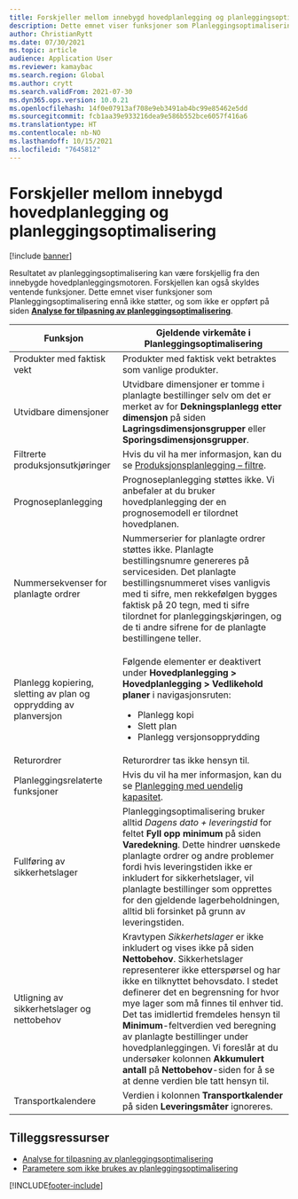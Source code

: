 ```yaml
---
title: Forskjeller mellom innebygd hovedplanlegging og planleggingsoptimalisering
description: Dette emnet viser funksjoner som Planleggingsoptimalisering ennå ikke støtter, og som ikke er oppført på siden Analyse for tilpasning av planleggingsoptimalisering.
author: ChristianRytt
ms.date: 07/30/2021
ms.topic: article
audience: Application User
ms.reviewer: kamaybac
ms.search.region: Global
ms.author: crytt
ms.search.validFrom: 2021-07-30
ms.dyn365.ops.version: 10.0.21
ms.openlocfilehash: 14f0e07913af708e9eb3491ab4bc99e85462e5dd
ms.sourcegitcommit: fcb1aa39e933216dea9e586b552bce6057f416a6
ms.translationtype: HT
ms.contentlocale: nb-NO
ms.lasthandoff: 10/15/2021
ms.locfileid: "7645812"
---
```

# <a name="differences-between-built-in-master-planning-and-planning-optimization"></a>Forskjeller mellom innebygd hovedplanlegging og planleggingsoptimalisering

[!include [banner](../../includes/banner.md)]

Resultatet av planleggingsoptimalisering kan være forskjellig fra den innebygde hovedplanleggingsmotoren. Forskjellen kan også skyldes ventende funksjoner. Dette emnet viser funksjoner som Planleggingsoptimalisering ennå ikke støtter, og som ikke er oppført på siden **[Analyse for tilpasning av planleggingsoptimalisering](planning-optimization-fit-analysis.md)**.

| Funksjon | Gjeldende virkemåte i Planleggingsoptimalisering |
|---|---|
| Produkter med faktisk vekt | Produkter med faktisk vekt betraktes som vanlige produkter.|
| Utvidbare dimensjoner | Utvidbare dimensjoner er tomme i planlagte bestillinger selv om det er merket av for **Dekningsplanlegg etter dimensjon** på siden **Lagringsdimensjonsgrupper** eller **Sporingsdimensjonsgrupper**. |
| Filtrerte produksjonsutkjøringer | Hvis du vil ha mer informasjon, kan du se [Produksjonsplanlegging – filtre](production-planning.md#filters). |
| Prognoseplanlegging | Prognoseplanlegging støttes ikke. Vi anbefaler at du bruker hovedplanlegging der en prognosemodell er tilordnet hovedplanen. |
| Nummersekvenser for planlagte ordrer | Nummerserier for planlagte ordrer støttes ikke. Planlagte bestillingsnumre genereres på servicesiden. Det planlagte bestillingsnummeret vises vanligvis med ti sifre, men rekkefølgen bygges faktisk på 20 tegn, med ti sifre tilordnet for planleggingskjøringen, og de ti andre sifrene for de planlagte bestillingene teller. |
| Planlegg kopiering, sletting av plan og opprydding av planversjon | <p>Følgende elementer er deaktivert under **Hovedplanlegging \> Hovedplanlegging \> Vedlikehold planer** i navigasjonsruten:</p><ul><li>Planlegg kopi</li><li>Slett plan</li><li>Planlegg versjonsopprydding</li></ul> |
| Returordrer | Returordrer tas ikke hensyn til. |
| Planleggingsrelaterte funksjoner | Hvis du vil ha mer informasjon, kan du se [Planlegging med uendelig kapasitet](infinite-capacity-planning.md#limitations). |
| Fullføring av sikkerhetslager | Planleggingsoptimalisering bruker alltid *Dagens dato + leveringstid* for feltet **Fyll opp minimum** på siden **Varedekning**. Dette hindrer uønskede planlagte ordrer og andre problemer fordi hvis leveringstiden ikke er inkludert for sikkerhetslager, vil planlagte bestillinger som opprettes for den gjeldende lagerbeholdningen, alltid bli forsinket på grunn av leveringstiden. |
| Utligning av sikkerhetslager og nettobehov | Kravtypen *Sikkerhetslager* er ikke inkludert og vises ikke på siden **Nettobehov**. Sikkerhetslager representerer ikke etterspørsel og har ikke en tilknyttet behovsdato. I stedet definerer det en begrensning for hvor mye lager som må finnes til enhver tid. Det tas imidlertid fremdeles hensyn til **Minimum**-feltverdien ved beregning av planlagte bestillinger under hovedplanleggingen. Vi foreslår at du undersøker kolonnen **Akkumulert antall** på **Nettobehov**-siden for å se at denne verdien ble tatt hensyn til. |
| Transportkalendere | Verdien i kolonnen **Transportkalender** på siden **Leveringsmåter** ignoreres. |

## <a name="additional-resources"></a>Tilleggsressurser

- [Analyse for tilpasning av planleggingsoptimalisering](planning-optimization-fit-analysis.md)
- [Parametere som ikke brukes av planleggingsoptimalisering](not-used-parameters.md)

[!INCLUDE[footer-include](../../../includes/footer-banner.md)]

